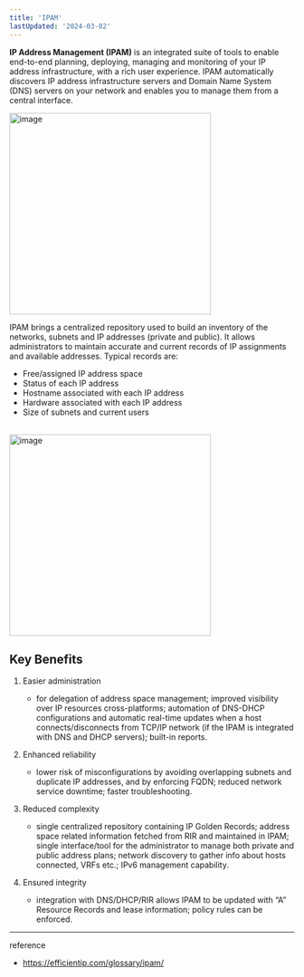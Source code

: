 ```yaml
---
title: 'IPAM'
lastUpdated: '2024-03-02'
---
```


**IP Address Management (IPAM)** is an integrated suite of tools to enable end-to-end planning, deploying, managing and monitoring of your IP address infrastructure, with a rich user experience. IPAM automatically discovers IP address infrastructure servers and Domain Name System (DNS) servers on your network and enables you to manage them from a central interface.

<img width="356" alt="image" src="https://github.com/rlaisqls/TIL/assets/81006587/90edb428-66f1-43f8-a788-0b3233f7e1ae">

<br>

IPAM brings a centralized repository used to build an inventory of the networks, subnets and IP addresses (private and public). It allows administrators to maintain accurate and current records of IP assignments and available addresses. Typical records are:

- Free/assigned IP address space
- Status of each IP address
- Hostname associated with each IP address
- Hardware associated with each IP address
- Size of subnets and current users

<br>

<img width="356" alt="image" src="https://github.com/rlaisqls/TIL/assets/81006587/334e065b-72d8-4412-b7a2-13427e9a499d">

## Key Benefits

1. Easier administration
   - for delegation of address space management; improved visibility over IP resources cross-platforms; automation of DNS-DHCP configurations and automatic real-time updates when a host connects/disconnects from TCP/IP network (if the IPAM is integrated with DNS and DHCP servers); built-in reports.
  
2. Enhanced reliability
   - lower risk of misconfigurations by avoiding overlapping subnets and duplicate IP addresses, and by enforcing FQDN; reduced network service downtime; faster troubleshooting.
  
3. Reduced complexity
   - single centralized repository containing IP Golden Records; address space related information fetched from RIR and maintained in IPAM; single interface/tool for the administrator to manage both private and public address plans; network discovery to gather info about hosts connected, VRFs etc.; IPv6 management capability.

4. Ensured integrity
   - integration with DNS/DHCP/RIR allows IPAM to be updated with “A” Resource Records and lease information; policy rules can be enforced.
   
---
reference
- https://efficientip.com/glossary/ipam/

